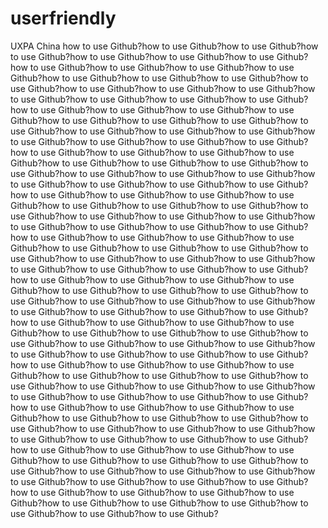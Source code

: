 userfriendly
============

UXPA China
how to use Github?how to use Github?how to use Github?how to use Github?how to use Github?how to use Github?how to use Github?how to use Github?how to use Github?how to use Github?how to use Github?how to use Github?how to use Github?how to use Github?how to use Github?how to use Github?how to use Github?how to use Github?how to use Github?how to use Github?how to use Github?how to use Github?how to use Github?how to use Github?how to use Github?how to use Github?how to use Github?how to use Github?how to use Github?how to use Github?how to use Github?how to use Github?how to use Github?how to use Github?how to use Github?how to use Github?how to use Github?how to use Github?how to use Github?how to use Github?how to use Github?how to use Github?how to use Github?how to use Github?how to use Github?how to use Github?how to use Github?how to use Github?how to use Github?how to use Github?how to use Github?how to use Github?how to use Github?how to use Github?how to use Github?how to use Github?how to use Github?how to use Github?how to use Github?how to use Github?how to use Github?how to use Github?how to use Github?how to use Github?how to use Github?how to use Github?how to use Github?how to use Github?how to use Github?how to use Github?how to use Github?how to use Github?how to use Github?how to use Github?how to use Github?how to use Github?how to use Github?how to use Github?how to use Github?how to use Github?how to use Github?how to use Github?how to use Github?how to use Github?how to use Github?how to use Github?how to use Github?how to use Github?how to use Github?how to use Github?how to use Github?how to use Github?how to use Github?how to use Github?how to use Github?how to use Github?how to use Github?how to use Github?how to use Github?how to use Github?how to use Github?how to use Github?how to use Github?how to use Github?how to use Github?how to use Github?how to use Github?how to use Github?how to use Github?how to use Github?how to use Github?how to use Github?how to use Github?how to use Github?how to use Github?how to use Github?how to use Github?how to use Github?how to use Github?how to use Github?how to use Github?how to use Github?how to use Github?how to use Github?how to use Github?how to use Github?how to use Github?how to use Github?how to use Github?how to use Github?how to use Github?how to use Github?how to use Github?how to use Github?how to use Github?how to use Github?how to use Github?how to use Github?how to use Github?how to use Github?how to use Github?how to use Github?how to use Github?how to use Github?how to use Github?how to use Github?how to use Github?how to use Github?how to use Github?how to use Github?how to use Github?how to use Github?how to use Github?how to use Github?how to use Github?how to use Github?how to use Github?how to use Github?how to use Github?how to use Github?how to use Github?how to use Github?how to use Github?how to use Github?how to use Github?how to use Github?how to use Github?
